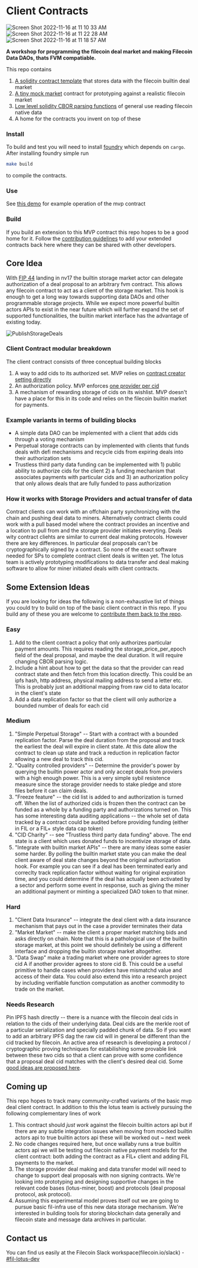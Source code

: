 # Client Contracts
![Screen Shot 2022-11-16 at 11 10 33 AM](https://user-images.githubusercontent.com/5515260/202233423-691bca60-06b7-41d1-a808-e182119778ec.png)![Screen Shot 2022-11-16 at 11 22 28 AM](https://user-images.githubusercontent.com/5515260/202236079-cbb4d257-5abf-458f-b18f-775ceca29170.png)
![Screen Shot 2022-11-16 at 11 18 57 AM](https://user-images.githubusercontent.com/5515260/202235551-09c82221-0e5f-4e3c-aa36-fd2fbe170f20.png)

**A workshop for programming the filecoin deal market and making Filecoin Data DAOs, thats FVM compatiable.**

This repo contains 
1. [A solidity contract template](https://github.com/lotus-web3/client-contract/blob/main/src/DealClient.sol#L15) that stores data with the filecoin builtin deal market
2. [A tiny mock market](https://github.com/lotus-web3/client-contract/blob/main/src/DealClient.sol#L7) contract for prototyping against a realistic filecoin market
3. [Low level solidity CBOR parsing functions](https://github.com/lotus-web3/client-contract/blob/main/src/CBORParse.sol#L129) of general use reading filecoin native data
4. A home for the contracts you invent on top of these 

### Install

To build and test you will need to install [foundry](https://github.com/foundry-rs/foundry/blob/master/README.md) which depends on `cargo`.  After installing foundry simple run

```sh
make build
```

to compile the contracts.

### Use

See [this demo](https://www.youtube.com/watch?v=2Cpahhb0IW0) for example operation of the mvp contract

### Build

If you build an extension to this MVP contract this repo hopes to be a good home for it.  Follow the [contribution guidelines](https://github.com/lotus-web3/client-contract/blob/main/CONTRIBUTING.md) to add your extended contracts back here where they can be shared with other developers.


## Core Idea

With [FIP 44](https://github.com/filecoin-project/FIPs/blob/master/FIPS/fip-0044.md) landing in nv17 the builtin storage market actor can delegate authorization of a deal proposal to an arbitrary fvm contract.  This allows any filecoin contract to act as a client of the storage market.  This hook is enough to get a long way towards supporting data DAOs and other programmable storage projects.  While we expect more powerful builtin actors APIs to exist in the near future which will further expand the set of supported functionalities, the builtin market interface has the advantage of existing today.

![PublishStorageDeals](https://user-images.githubusercontent.com/5515260/202312700-d47d90a0-245d-4a90-afc4-f2a3a0c3960e.png)


### Client Contract modular breakdown

The client contract consists of three conceptual building blocks
1. A way to add cids to its authorized set.  MVP relies on [contract creator setting directly](https://github.com/lotus-web3/client-contract/blob/main/src/DealClient.sol#L30)
2. An authorization policy. MVP enforces [one provider per cid](https://github.com/lotus-web3/client-contract/blob/main/src/DealClient.sol#L36)
3. A mechanism of rewarding storage of cids on its wishlist. MVP doesn't have a place for this in its code and relies on the filecoin builtin market for payments.

### Example variants in terms of building blocks
* A simple data DAO can be implemented with a client that adds cids through a voting mechanism
* Perpetual storage contracts can by implemented with clients that funds deals with defi mechanisms and recycle cids from expiring deals into their authorization sets
* Trustless third party data funding can be implemented with 1) public ability to authorize cids for the client 2) a funding mechanism that associates payments with particular cids and 3) an authorization policy that only allows deals that are fully funded to pass authorization


### How it works with Storage Providers and actual transfer of data

Contract clients can work with an offchain party synchronizing with the chain and pushing deal data to miners. Alternatively contract clients could work with a pull based model where the contract provides an incentive and a location to pull from and the storage provider initiates everyting.  Deals wity contract cliehts are similar to current deal making protocols.  However there are key differences. In particular deal proposals can't be cryptographically signed by a contract. So none of the exact software needed for SPs to complete contract client deals is written yet.  The lotus team is actively prototyping modifications to data transfer and deal making software to allow for miner initiated deals with client contracts.

## Some Extension Ideas

If you are looking for ideas the following is a non-exhaustive list of things you could try to build on top of the basic client contract in this repo.  If you build any of these you are welcome to [contribute them back to the repo](https://github.com/lotus-web3/client-contract/blob/main/CONTRIBUTING.md).


### Easy
1. Add to the client contract a policy that only authorizes particular payment amounts.  This requires reading the storage_price_per_epoch field of the deal proposal, and maybe the deal duration.  It will require changing CBOR parsing logic.
2. Include a hint about how to get the data so that the provider can read contract state and then fetch from this location directly.  This could be an ipfs hash, http address, physical mailing address to send a letter etc.  This is probably just an additional mapping from raw cid to data locator in the client's state
3. Add a data replication factor so that the client will only authorize a bounded number of deals for each cid

### Medium
1. "Simple Perpetual Storage" -- Start with a contract with a bounded replication factor.  Parse the deal duration from the proposal and track the earliest the deal will expire in client state.  At this date allow the contract to clean up state and track a reduction in replication factor allowing a new deal to track this cid.
2. "Quality controlled providers" -- Determine the provider's power by querying the builtin power actor and only accept deals from proviers with a high enough power. This is a very simple sybil resistence measure since the storage provider needs to stake pledge and store files before it can claim deals.
3. "Freeze feature" -- the cid list is added to and authorization is turned off.  When the list of authorized cids is frozen then the contract can be funded as a whole by a funding party and authorizations turned on.  This has some interesting data auditing applications -- the whole set of data tracked by a contract could be audited before providing funding (either in FIL or a FIL+ style data cap token)
4. "CID Charity" -- see "Trustless third party data funding" above.  The end state is a client which uses donated funds to incentivize storage of data.
3. "Integrate with builtin market APIs" -- there are many ideas some easier some harder.  By polling the builtin market state you can make the deal client aware of deal state changes beyond the original authorization hook.  For example you can see if a deal has been terminated early and correclty track replication factor without waiting for original expiration time, and you could determine if the deal has actually been activated by a sector and perform some event in response, such as giving the miner an additional payment or minting a specialized DAO token to that miner.


### Hard

1. "Client Data Insurance" -- integrate the deal client with a data insurance mechanism that pays out in the case a provider terminates their data
2. "Market Market" -- make the client a proper market matching bids and asks directly on chain.  Note that this is a pathological use of the builtin storage market, at this point we should definitely be using a different interface and dropping the builtin storage market altogether.
3. "Data Swap" make a trading market where one provider agrees to store cid A if another provider agrees to store cid B.  This could be a useful primitive to handle cases when providers have mismatchd value and access of their data.  You could also extend this into a research project by including verifiable function computation as another commodity to trade on the market.


### Needs Research

Pin IPFS hash directly -- there is a nuance with the filecoin deal cids in relation to the cids of their underlying data. Deal cids are the merkle root of a particular serialization and specially padded chunk of data.  So if you want to add an arbitrary IPFS dag the raw cid will in general be different than the cid tracked by filecoin.  An active area of research is developing a protocol / cryptographic proving techniques for estabilishing some provable link between these two cids so that a client can prove with some confidence that a proposal deal cid matches with the client's desired deal cid.  Some [good ideas are proposed here](https://www.notion.so/pl-strflt/Proposal-Non-interactive-Proof-of-Wrong-Merkle-Tree-Translation-9736f54e911241ce8bfb23b9cee29709).


## Coming up

This repo hopes to track many community-crafted variants of the basic mvp deal client contract.  In addition to this the lotus team is actively pursuing the following complementary lines of work

1. This contract should *just work* against the filecoin builtin actors api but if there are any subtle integration issues when moving from mocked builtin actors api to true builtin actors api these will be worked out ~ next week
2. No code changes required here, but once wallaby runs a true builtin actors api we will be testing out filecoin native payment models for the client contract: both adding the contract as a FIL+ client and adding FIL payments to the market.
3. The storage provider deal making and data transfer model will need to change to support deal proposals with non signing contracts.  We're looking into prototyping and designing supportive changes in the relevant code bases (lotus-miner, boost) and protocols (deal proposal protocol, ask protocol).
4. Assuming this experimental model proves itself out we are going to pursue basic fil-infra use of this new data storage mechanism.  We're interested in building tools for storing blockchain data generally and filecoin state and message data archives in particular.


## Contact us
You can find us easily at the Filecoin Slack workspace(filecoin.io/slack) - [#fil-lotus-dev](https://filecoinproject.slack.com/archives/CP50PPW2X)

